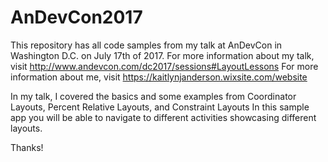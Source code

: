 # AnDevCon2017
This repository has all code samples from my talk at AnDevCon in Washington D.C. on July 17th of 2017. 
For more information about my talk, visit http://www.andevcon.com/dc2017/sessions#LayoutLessons
For more information about me, visit https://kaitlynjanderson.wixsite.com/website

In my talk, I covered the basics and some examples from Coordinator Layouts, Percent Relative Layouts, and Constraint Layouts
In this sample app you will be able to navigate to different activities showcasing different layouts. 

Thanks!

